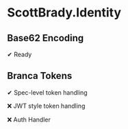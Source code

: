 # ScottBrady.Identity

## Base62 Encoding
✔ Ready

## Branca Tokens
✔ Spec-level token handling

❌ JWT style token handling

❌ Auth Handler
